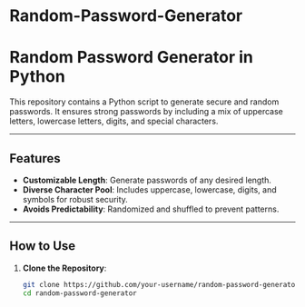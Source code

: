 # Random-Password-Generator

# Random Password Generator in Python

This repository contains a Python script to generate secure and random passwords. It ensures strong passwords by including a mix of uppercase letters, lowercase letters, digits, and special characters.

---

## Features

- **Customizable Length**: Generate passwords of any desired length.
- **Diverse Character Pool**: Includes uppercase, lowercase, digits, and symbols for robust security.
- **Avoids Predictability**: Randomized and shuffled to prevent patterns.

---

## How to Use

1. **Clone the Repository**:
   ```bash
   git clone https://github.com/your-username/random-password-generator.git
   cd random-password-generator

